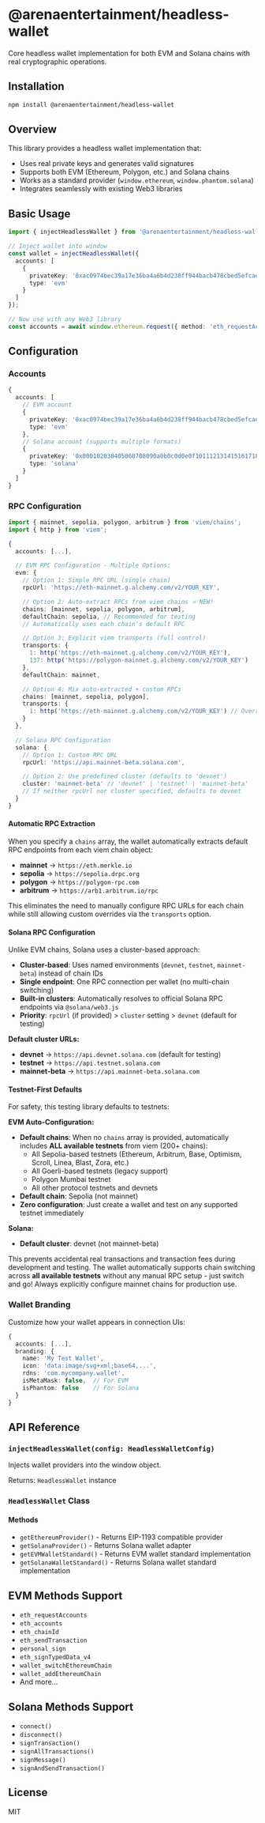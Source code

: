 # @arenaentertainment/headless-wallet

Core headless wallet implementation for both EVM and Solana chains with real cryptographic operations.

## Installation

```bash
npm install @arenaentertainment/headless-wallet
```

## Overview

This library provides a headless wallet implementation that:
- Uses real private keys and generates valid signatures
- Supports both EVM (Ethereum, Polygon, etc.) and Solana chains
- Works as a standard provider (`window.ethereum`, `window.phantom.solana`)
- Integrates seamlessly with existing Web3 libraries

## Basic Usage

```typescript
import { injectHeadlessWallet } from '@arenaentertainment/headless-wallet';

// Inject wallet into window
const wallet = injectHeadlessWallet({
  accounts: [
    {
      privateKey: '0xac0974bec39a17e36ba4a6b4d238ff944bacb478cbed5efcae784d7bf4f2ff80',
      type: 'evm'
    }
  ]
});

// Now use with any Web3 library
const accounts = await window.ethereum.request({ method: 'eth_requestAccounts' });
```

## Configuration

### Accounts

```typescript
{
  accounts: [
    // EVM account
    {
      privateKey: '0xac0974bec39a17e36ba4a6b4d238ff944bacb478cbed5efcae784d7bf4f2ff80',
      type: 'evm'
    },
    // Solana account (supports multiple formats)
    {
      privateKey: '0x000102030405060708090a0b0c0d0e0f101112131415161718191a1b1c1d1e1f03a107bff3ce10be1d70dd18e74bc09967e4d6309ba50d5f1ddc8664125531b8',
      type: 'solana'
    }
  ]
}
```

### RPC Configuration

```typescript
import { mainnet, sepolia, polygon, arbitrum } from 'viem/chains';
import { http } from 'viem';

{
  accounts: [...],

  // EVM RPC Configuration - Multiple Options:
  evm: {
    // Option 1: Simple RPC URL (single chain)
    rpcUrl: 'https://eth-mainnet.g.alchemy.com/v2/YOUR_KEY',

    // Option 2: Auto-extract RPCs from viem chains ⭐ NEW!
    chains: [mainnet, sepolia, polygon, arbitrum],
    defaultChain: sepolia, // Recommended for testing
    // Automatically uses each chain's default RPC

    // Option 3: Explicit viem transports (full control)
    transports: {
      1: http('https://eth-mainnet.g.alchemy.com/v2/YOUR_KEY'),
      137: http('https://polygon-mainnet.g.alchemy.com/v2/YOUR_KEY')
    },
    defaultChain: mainnet,

    // Option 4: Mix auto-extracted + custom RPCs
    chains: [mainnet, sepolia, polygon],
    transports: {
      1: http('https://eth-mainnet.g.alchemy.com/v2/YOUR_KEY') // Override mainnet
    }
  },

  // Solana RPC Configuration
  solana: {
    // Option 1: Custom RPC URL
    rpcUrl: 'https://api.mainnet-beta.solana.com',

    // Option 2: Use predefined cluster (defaults to 'devnet')
    cluster: 'mainnet-beta' // 'devnet' | 'testnet' | 'mainnet-beta'
    // If neither rpcUrl nor cluster specified, defaults to devnet
  }
}
```

#### Automatic RPC Extraction

When you specify a `chains` array, the wallet automatically extracts default RPC endpoints from each viem chain object:

- **mainnet** → `https://eth.merkle.io`
- **sepolia** → `https://sepolia.drpc.org`
- **polygon** → `https://polygon-rpc.com`
- **arbitrum** → `https://arb1.arbitrum.io/rpc`

This eliminates the need to manually configure RPC URLs for each chain while still allowing custom overrides via the `transports` option.

#### Solana RPC Configuration

Unlike EVM chains, Solana uses a cluster-based approach:

- **Cluster-based**: Uses named environments (`devnet`, `testnet`, `mainnet-beta`) instead of chain IDs
- **Single endpoint**: One RPC connection per wallet (no multi-chain switching)
- **Built-in clusters**: Automatically resolves to official Solana RPC endpoints via `@solana/web3.js`
- **Priority**: `rpcUrl` (if provided) > `cluster` setting > `devnet` (default for testing)

**Default cluster URLs:**
- **devnet** → `https://api.devnet.solana.com` (default for testing)
- **testnet** → `https://api.testnet.solana.com`
- **mainnet-beta** → `https://api.mainnet-beta.solana.com`

#### Testnet-First Defaults

For safety, this testing library defaults to testnets:

**EVM Auto-Configuration:**
- **Default chains**: When no `chains` array is provided, automatically includes **ALL available testnets** from viem (200+ chains):
  - All Sepolia-based testnets (Ethereum, Arbitrum, Base, Optimism, Scroll, Linea, Blast, Zora, etc.)
  - All Goerli-based testnets (legacy support)
  - Polygon Mumbai testnet
  - All other protocol testnets and devnets
- **Default chain**: Sepolia (not mainnet)
- **Zero configuration**: Just create a wallet and test on any supported testnet immediately

**Solana:**
- **Default cluster**: devnet (not mainnet-beta)

This prevents accidental real transactions and transaction fees during development and testing. The wallet automatically supports chain switching across **all available testnets** without any manual RPC setup - just switch and go! Always explicitly configure mainnet chains for production use.

### Wallet Branding

Customize how your wallet appears in connection UIs:

```typescript
{
  accounts: [...],
  branding: {
    name: 'My Test Wallet',
    icon: 'data:image/svg+xml;base64,...',
    rdns: 'com.mycompany.wallet',
    isMetaMask: false,  // For EVM
    isPhantom: false    // For Solana
  }
}
```

## API Reference

### `injectHeadlessWallet(config: HeadlessWalletConfig)`

Injects wallet providers into the window object.

Returns: `HeadlessWallet` instance

### `HeadlessWallet` Class

#### Methods

- `getEthereumProvider()` - Returns EIP-1193 compatible provider
- `getSolanaProvider()` - Returns Solana wallet adapter
- `getEVMWalletStandard()` - Returns EVM wallet standard implementation
- `getSolanaWalletStandard()` - Returns Solana wallet standard implementation

## EVM Methods Support

- `eth_requestAccounts`
- `eth_accounts`
- `eth_chainId`
- `eth_sendTransaction`
- `personal_sign`
- `eth_signTypedData_v4`
- `wallet_switchEthereumChain`
- `wallet_addEthereumChain`
- And more...

## Solana Methods Support

- `connect()`
- `disconnect()`
- `signTransaction()`
- `signAllTransactions()`
- `signMessage()`
- `signAndSendTransaction()`

## License

MIT